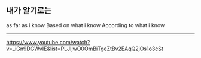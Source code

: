## 내가 알기로는

as far as i know
Based on what i know
According to what i know


---

https://www.youtube.com/watch?v=_iGn9DGWvIE&list=PLJIjwO0OmBiTgeZtBv2EAqQ2jOs1o3cSt	

